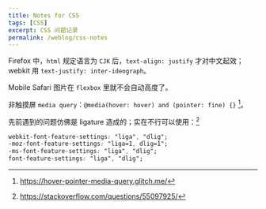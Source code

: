 ```yaml
---
title: Notes for CSS
tags: [CSS]
excerpt: CSS 问题记录
permalink: /weblog/css-notes
---
```


Firefox 中，`html` 规定语言为 `CJK` 后，`text-align: justify` 才对中文起效；webkit 用 `text-justify: inter-ideograph`。

Mobile Safari 图片在 `flexbox` 里就不会自动高度了。

非触摸屏 `media query`：`@media(hover: hover) and (pointer: fine) {}` [^1]。

先前遇到的问题仿佛是 ligature 造成的；实在不行可以使用：[^2]

``` CSS
webkit-font-feature-settings: "liga", "dlig";
-moz-font-feature-settings: "liga=1, dlig=1";
-ms-font-feature-settings: "liga", "dlig";
font-feature-settings: "liga", "dlig";
```

[^1]: <https://hover-pointer-media-query.glitch.me/>
[^2]: <https://stackoverflow.com/questions/55097925/>
